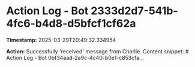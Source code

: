 # Action Log - Bot 2333d2d7-541b-4fc6-b4d8-d5bfcf1cf62a

**Timestamp:** 2025-03-29T20:49:32.334954

**Action:**
Successfully 'received' message from Charlie. Content snippet: # Action Log - Bot 0bf34aad-2a9c-4c40-b0e1-c853cfa...

